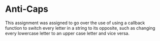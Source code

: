 Anti-Caps 
====================

This assignment was assigned to go over the use of using a callback function to switch every letter in a string to its opposite, such as changing every lowercase letter to an upper case letter and vice versa.